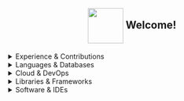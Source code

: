 <h2 align="center">
  <img align="center" src="https://rustacean.net/assets/rustacean-flat-gesture.svg" height="72px" />
  Welcome!
</h2>



<details>
  <summary>Experience & Contributions</summary>
ㅤㅤ
  
```bash
$ whoami
Software developer working with Rust, Python and distributed systems.
Exploring machine learning, automation and open source collaboration.
```

- **Software Engineer** at [Insight Data Science Lab](https://www.linkedin.com/company/insight-data-science-lab/)  
- **Data Scientist** at [GREat](https://www.linkedin.com/company/greatufc/)  
- **Scientific Researcher** at [Federal University of Ceará (UFC)](https://www.ufc.br/)  

<sub><strong>Previously:</strong></sub>
- **Data Engineer** at [PrimeTech](https://www.linkedin.com/company/primetechjr/posts/?feedView=all)
- **Research Collaborator** at [CNPq](https://www.gov.br/cnpq/pt-br), in partnership with the [University of São Paulo (USP)](https://www5.usp.br/)
</details>

<details>
  <summary>Languages & Databases</summary>
ㅤㅤㅤㅤㅤㅤㅤ

[![Rust](https://img.shields.io/badge/Rust-%23D34516?style=for-the-badge&logo=rust&logoColor=white)]()
[![Python](https://img.shields.io/badge/Python-3670A0?style=for-the-badge&logo=python&logoColor=white)]()
[![Zig](https://img.shields.io/badge/Zig-f7a41d?style=for-the-badge&logo=zig&logoColor=white)]()
[![Clojure](https://img.shields.io/badge/Clojure-%2333B5E5?style=for-the-badge&logo=clojure&logoColor=white)]()
[![R](https://img.shields.io/badge/R-276DC3?style=for-the-badge&logo=r&logoColor=white)]()

[![PostgreSQL](https://img.shields.io/badge/PostgreSQL-336791?style=for-the-badge&logo=postgresql&logoColor=white)]()
[![MySQL](https://img.shields.io/badge/MySQL-00758F?style=for-the-badge&logo=mysql&logoColor=white)]()
[![Oracle](https://img.shields.io/badge/Oracle-F80000?style=for-the-badge&logo=google-cloud&logoColor=white)]()
[![Firebase](https://img.shields.io/badge/firebase-a08021?style=for-the-badge&logo=firebase&logoColor=ffffff)](https://firebase.google.com/)

</details>

<details>
  <summary>Cloud & DevOps</summary>
ㅤㅤㅤㅤㅤㅤㅤㅤ

[![Google Cloud](https://img.shields.io/badge/Google%20Cloud-4285F4?style=for-the-badge&logo=google-cloud&logoColor=white)]() [![AWS](https://img.shields.io/badge/AWS-FF9900?style=for-the-badge&logo=google-cloud&logoColor=white)]() [![Oracle](https://img.shields.io/badge/Oracle-F80000?style=for-the-badge&logo=google-cloud&logoColor=white)]()

[![Linux](https://img.shields.io/badge/Linux-2E3440?style=for-the-badge&logo=linux&logoColor=white)]() [![Git](https://img.shields.io/badge/Git-F05032?style=for-the-badge&logo=git&logoColor=white)]() [![CMake](https://img.shields.io/badge/CMake-064F8C?style=for-the-badge&logo=cmake&logoColor=white)]()

[![GitHub Actions](https://img.shields.io/badge/github%20actions-%23161b22.svg?style=for-the-badge&logo=githubactions&logoColor=white)](https://github.com/features/actions) [![Jenkins](https://img.shields.io/badge/Jenkins-D24939?style=for-the-badge&logo=jenkins&logoColor=white)]()

</details>

<details>
  <summary>Libraries & Frameworks</summary>
ㅤㅤㅤㅤㅤ

**Rust:**

[![Vodozemac](https://img.shields.io/badge/Vodozemac-%236E40C9?style=for-the-badge&logo=rust&logoColor=white)]()
[![Tokio](https://img.shields.io/badge/Tokio-%23D34516?style=for-the-badge&logo=rust&logoColor=white)]()
[![SQLx](https://img.shields.io/badge/SQLx-%23007ACC?style=for-the-badge&logo=rust&logoColor=white)]()
[![Serde](https://img.shields.io/badge/Serde-%23D34516?style=for-the-badge&logo=rust&logoColor=white)]()
[![Diesel](https://img.shields.io/badge/Diesel-%23322C2B?style=for-the-badge&logo=rust&logoColor=white)]()
[![Rustls](https://img.shields.io/badge/Rustls-%23D34516?style=for-the-badge&logo=rust&logoColor=white)]()
[![ring](https://img.shields.io/badge/ring-%23D34516?style=for-the-badge&logo=rust&logoColor=white)]()
[![sodiumoxide](https://img.shields.io/badge/Sodiumoxide-%23D34516?style=for-the-badge&logo=rust&logoColor=white)]()
[![TUI‑rs](https://img.shields.io/badge/TUI‑rs-%23377799?style=for-the-badge&logo=rust&logoColor=white)]()

[![Actix Web](https://img.shields.io/badge/Actix_Web-%23D34516?style=for-the-badge&logo=rust&logoColor=white)]()
[![Rocket](https://img.shields.io/badge/Rocket-%23212121?style=for-the-badge&logo=rust&logoColor=white)]()
[![Bevy](https://img.shields.io/badge/Bevy-%2300D269?style=for-the-badge&logo=rust&logoColor=white)]()
[![Tide](https://img.shields.io/badge/Tide-%2345A29E?style=for-the-badge&logo=rust&logoColor=white)]()

ㅤ
**Python:**

[![Pandas](https://img.shields.io/badge/Pandas-%23150458?style=for-the-badge&logo=pandas&logoColor=white)]()
[![NumPy](https://img.shields.io/badge/NumPy-%23013243?style=for-the-badge&logo=numpy&logoColor=white)]()
[![Matplotlib](https://img.shields.io/badge/Matplotlib-%23E6550D?style=for-the-badge&logo=python&logoColor=white)]()
[![Seaborn](https://img.shields.io/badge/Seaborn-%23377EB8?style=for-the-badge&logo=python&logoColor=white)]()
[![SciPy](https://img.shields.io/badge/SciPy-%238E44AD?style=for-the-badge&logo=python&logoColor=white)]()
[![PyTorch](https://img.shields.io/badge/PyTorch-%23EE4C2C?style=for-the-badge&logo=pytorch&logoColor=white)]()
[![TensorFlow](https://img.shields.io/badge/TensorFlow-%23FF6F00?style=for-the-badge&logo=tensorflow&logoColor=white)]()
[![Scikit-learn](https://img.shields.io/badge/Scikit--Learn-%23F7931E?style=for-the-badge&logo=scikit-learn&logoColor=white)]()

[![Flask](https://img.shields.io/badge/Flask-000000?style=for-the-badge&logo=flask&logoColor=white)]()
[![Django](https://img.shields.io/badge/Django-%23092E20?style=for-the-badge&logo=django&logoColor=white)]()
[![FastAPI](https://img.shields.io/badge/FastAPI-009688?style=for-the-badge&logo=fastapi&logoColor=white)]()
[![Streamlit](https://img.shields.io/badge/Streamlit-FF4B4B?style=for-the-badge&logo=streamlit&logoColor=white)]()

</details>

<details>
  <summary>Software & IDEs</summary>
ㅤㅤㅤㅤ

[![Insomnia](https://img.shields.io/badge/Insomnia-4000BF?style=for-the-badge&logo=insomnia&logoColor=white)](https://insomnia.rest/) [![Slack](https://img.shields.io/badge/Slack-4A154B?style=for-the-badge&logo=slack&logoColor=white)](https://slack.com/) [![Element](https://img.shields.io/badge/Element-0DBD8B?style=for-the-badge&logo=element&logoColor=white)]() [![Matrix](https://img.shields.io/badge/Matrix-1d1d1d?style=for-the-badge&logo=matrix&logoColor=white)]() 

[![Zed](https://img.shields.io/badge/Zed-ffffff?style=for-the-badge&logo=zedindustries&logoColor=084CCF)]() [![Neovim](https://img.shields.io/badge/Neovim-57A143?style=for-the-badge&logo=neovim&logoColor=white)]() [![Visual Studio Code](https://img.shields.io/badge/Visual%20Studio%20Code-097dcd.svg?style=for-the-badge&logo=visual-studio-code&logoColor=white)](https://code.visualstudio.com/) [![IntelliJ IDEA](https://img.shields.io/badge/IntelliJ-000000?style=for-the-badge&logo=intellij-idea&logoColor=white)]()

</details>
